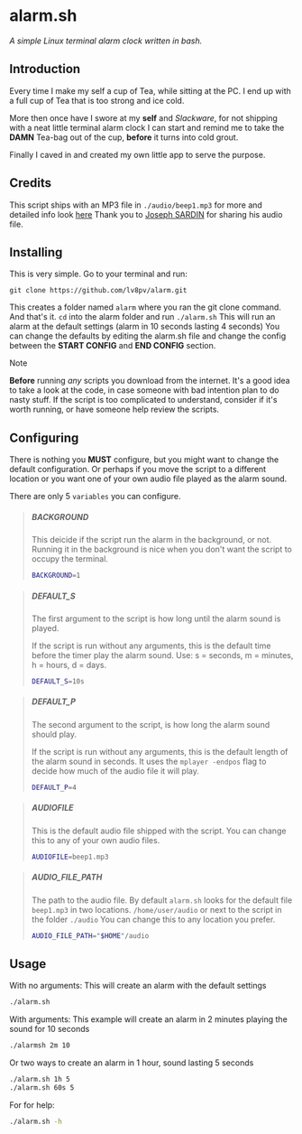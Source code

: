 # alarm.sh
*A simple Linux terminal alarm clock written in bash.*

## Introduction
Every time I make my self a cup of Tea, while sitting at the PC. I end up with a
full cup of Tea that is too strong and ice cold.

More then once have I swore at my **self** and *Slackware*, for not shipping
with a neat little terminal alarm clock I can start and remind me to take the
**DAMN** Tea-bag out of the cup, **before** it turns into cold grout.

Finally I caved in and created my own little app to serve the purpose.

## Credits
This script ships with an MP3 file in `./audio/beep1.mp3` for more and detailed
info look [here](./audio/BEEP1-CREDITS.md) Thank you to [Joseph SARDIN][1] for
sharing his audio file.

## Installing
This is very simple. Go to your terminal and run:
```git
git clone https://github.com/lv8pv/alarm.git
```

This creates a folder named `alarm` where you ran the git clone command. And
that's it. `cd` into the alarm folder and run `./alarm.sh` This will run an
alarm at the default settings (alarm in 10 seconds lasting 4 seconds) You can
change the defaults by editing the alarm.sh file and change the config between
the **START CONFIG** and **END CONFIG** section.

> [!NOTE]
> **Before** running *any* scripts you download from the internet. It's a good
> idea to take a look at the code, in case someone with bad intention plan to do
> nasty stuff. If the script is too complicated to understand, consider if it's
> worth running, or have someone help review the scripts.

## Configuring
There is nothing you **MUST** configure, but you might want to change the
default configuration. Or perhaps if you move the script to a different location
or you want one of your own audio file played as the alarm sound.

There are only 5 `variables` you can configure.

> ##### BACKGROUND
> This deicide if the script run the alarm in the background, or not. Running it
> in the background is nice when you don't want the script to occupy the terminal.
> ```bash
> BACKGROUND=1
> ```

> ##### DEFAULT_S
> The first argument to the script is how long until the alarm sound is played.
> 
> If the script is run without any arguments, this is the default time before the
> timer play the alarm sound. Use: s = seconds, m = minutes, h = hours, d = days.
> ```bash
> DEFAULT_S=10s
> ```

> ##### DEFAULT_P
> The second argument to the script, is how long the alarm sound should play. 
> 
> If the script is run without any arguments, this is the default length of the
> alarm sound in seconds. It uses the `mplayer -endpos` flag to decide how much of
> the audio file it will play.
> ```bash
> DEFAULT_P=4
> ```

> ##### AUDIOFILE
> This is the default audio file shipped with the script. You can change this to
> any of your own audio files.
> ```bash
> AUDIOFILE=beep1.mp3
> ```

> ##### AUDIO_FILE_PATH
> The path to the audio file. By default `alarm.sh` looks for the default file
> `beep1.mp3` in two locations. `/home/user/audio` or next to the script in the
> folder `./audio` You can change this to any location you prefer.
> ```bash
> AUDIO_FILE_PATH="$HOME"/audio
> ```

## Usage
With no arguments: This will create an alarm with the default settings
```bash
./alarm.sh
```

With arguments: This example will create an alarm in 2 minutes playing the sound
for 10 seconds
```bash
./alarmsh 2m 10
```

Or two ways to create an alarm in 1 hour, sound lasting 5 seconds
```bash
./alarm.sh 1h 5
./alarm.sh 60s 5
```

For for help:
```bash
./alarm.sh -h
```

[1]: https://josephsardin.fr

<!-- vim: ts=2:sts=2:sw=2:tw=80:cc=80:spell et
-->
